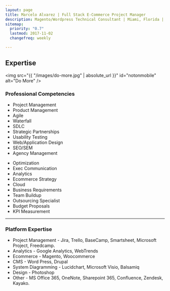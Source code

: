 ```yaml
---
layout: page
title: Marcelo Alvarez | Full Stack E-Commerce Project Manager
description: Magento/Wordpress Technical Consultant | Miami, Florida | 305.815.5372
sitemap:
  priority: "0.7"
  lastmod: 2017-11-02
  changefreq: weekly

---
```

## Expertise

<span class="image main"><img src="{{ "/images/do-more.jpg" | absolute_url }}" id="notonmobile" alt="Do More" /></span>

<h3>Professional Competencies</h3>
<!-- Expertise starts-->

<dl>
<div class="row">
    <div class="col-md-6">
        <ul>
        <li>Project Management</li>
        <li>Product Management</li>
        <li>Agile</li>
        <li>Waterfall</li>
        <li>SDLC</li>
        <li>Strategic Partnerships</li>
        <li>Usability Testing</li>
        <li>Web/Application Design</li>
        <li>SEO/SEM</li>
        <li>Agency Management</li>
        </ul>
    </div>
    <div class="col-md-6">
    <ul>
    <li>Optimization</li>
    <li>Exec Communication</li>
    <li>Analytics</li>
    <li>Ecommerce Strategy</li>
    <li>Cloud</li>
    <li>Business Requirements</li>
    <li>Team Buildup</li>
    <li>Outsourcing Specialist</li>
    <li>Budget Proposals</li>
    <li>KPI Measurement</li>
    </ul>
    </div>
</div>

<hr />


<h3>Platform Expertise</h3>

<div class="box">
<ul>
<li>Project Management - Jira, Trello, BaseCamp, Smartsheet, Microsoft Project, Freedcamp.</li>
<li>Analytics - Google Analytics, WebTrends</li>
<li>Ecommerce - Magento, Woocommerce</li>
<li>CMS - Word Press, Drupal</li>
<li>System Diagramming - Lucidchart, Microsoft Visio, Balsamiq</li>
<li>Design - Photoshop</li>
<li>Other - MS Office 365, OneNote, Sharepoint 365, Confluence, Zendesk, Kayako.</li>
</ul>
</div>